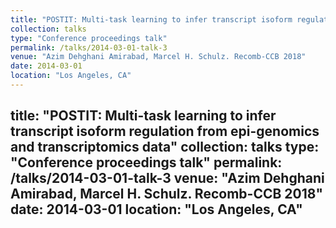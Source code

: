 ```yaml
---
title: "POSTIT: Multi-task learning to infer transcript isoform regulation from epi-genomics and transcriptomics data"
collection: talks
type: "Conference proceedings talk"
permalink: /talks/2014-03-01-talk-3
venue: "Azim Dehghani Amirabad, Marcel H. Schulz. Recomb-CCB 2018"
date: 2014-03-01
location: "Los Angeles, CA"
---
```


title: "POSTIT: Multi-task learning to infer transcript isoform regulation from epi-genomics and transcriptomics data"
collection: talks
type: "Conference proceedings talk"
permalink: /talks/2014-03-01-talk-3
venue: "Azim Dehghani Amirabad, Marcel H. Schulz. Recomb-CCB 2018"
date: 2014-03-01
location: "Los Angeles, CA"
---
